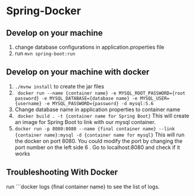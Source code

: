 # Spring-Docker
## Develop on your machine
1. change database configurations in application.properties file
2. run ```mvn spring-boot:run```
## Develop on your machine with docker 
1. ```./mvnw install``` to create the jar files 
2.  ``` docker run --name {container name} -e MYSQL_ROOT_PASSWORD={root password} -e MYSQL_DATABASE={database name} -e MYSQL_USER={username} -e MYSQL_PASSWORD={password} -d mysql:5.6```
3. Change database name in application properties to container name
4. ``` docker build . -t {container name for Spring Boot}``` This will create an image for Spring Boot to link with our mysql container.
5.  ```docker run -p 8080:8080 --name {final container name} --link {container name}:mysql -d {container name for mysql}``` This will run the docker on port 8080. You could modify the port by changing the port number on the left side 
6 . Go to localhost:8080 and check if it works

## Troubleshooting With Docker
run ```docker logs {final container name} to see the list of logs.
